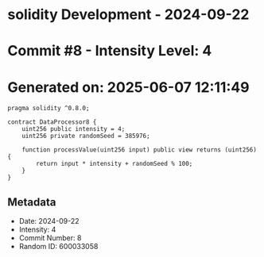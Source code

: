 ﻿# solidity Development - 2024-09-22
# Commit #8 - Intensity Level: 4
# Generated on: 2025-06-07 12:11:49
```solidity
pragma solidity ^0.8.0;

contract DataProcessor8 {
    uint256 public intensity = 4;
    uint256 private randomSeed = 385976;

    function processValue(uint256 input) public view returns (uint256) {
        return input * intensity + randomSeed % 100;
    }
}
```
## Metadata
- Date: 2024-09-22
- Intensity: 4
- Commit Number: 8
- Random ID: 600033058
